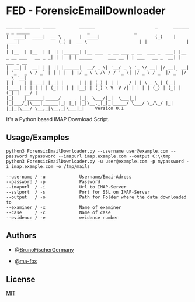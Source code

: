 
# FED - ForensicEmailDownloader
```
______ ______ _____         ______                       _      ______                 _ _ _____                      _                 _           
|  ____|  ____|  __ \       |  ____|                     (_)    |  ____|               (_) |  __ \                    | |               | |          
| |__  | |__  | |  | |______| |__ ___  _ __ ___ _ __  ___ _  ___| |__   _ __ ___   __ _ _| | |  | | _____      ___ __ | | ___   __ _  __| | ___ _ __ 
|  __| |  __| | |  | |______|  __/ _ \| '__/ _ \ '_ \/ __| |/ __|  __| | '_ ` _ \ / _` | | | |  | |/ _ \ \ /\ / / '_ \| |/ _ \ / _` |/ _` |/ _ \ '__|
| |    | |____| |__| |      | | | (_) | | |  __/ | | \__ \ | (__| |____| | | | | | (_| | | | |__| | (_) \ V  V /| | | | | (_) | (_| | (_| |  __/ |   
|_|    |______|_____/       |_|  \___/|_|  \___|_| |_|___/_|\___|______|_| |_| |_|\__,_|_|_|_____/ \___/ \_/\_/ |_| |_|_|\___/ \__,_|\__,_|\___|_|    Version 0.1 
```

It's a Python based IMAP Download Script. 

## Usage/Examples

```
python3 ForensicEmailDownloader.py --username user@example.com --password mypassword --imapurl imap.example.com --output C:\\tmp
python3 ForensicEmailDownloader.py -u user@example.com -p mypassword -i imap.example.com -o /tmp/mails

--username / -u             Username/Emai-Adress
--password / -p             Password 
--imapurl  / -i             Url to IMAP-Server
--sslport  / -s             Port for SSL on IMAP-Server
--output   / -o             Path for Folder where the data downloaded to
--examiner / -x             Name of examiner
--case     / -c             Name of case
--evidence / -e             evidence number
```
## Authors

- [@BrunoFischerGermany](https://www.github.com/BrunoFischerGermany)

- [@ma-fox](https://github.com/ma-fox)
## License

[MIT](https://choosealicense.com/licenses/mit/)

